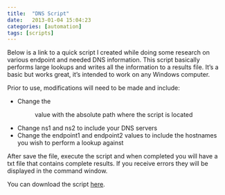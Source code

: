 ```yaml
---
title:  "DNS Script"
date:   2013-01-04 15:04:23
categories: [automation]
tags: [scripts]
---
```

Below is a link to a quick script I created while doing some research on various endpoint and needed DNS information.  This script basically performs large lookups and writes all the information to a results file.  It’s a basic but works great, it’s intended to work on any Windows computer.

Prior to use, modifications will need to be made and include:

* Change the <dir> value with the absolute path where the script is located<br>
* Change ns1 and ns2 to include your DNS servers<br>
* Change the endpoint1 and endpoint2 values to include the hostnames you wish to perform a lookup against<br>

After save the file, execute the script and when completed you will have a txt file that contains complete results.  If you receive errors they will be displayed in the command window.

You can download the script [here](https://www.icloud.com/iclouddrive/0iTqzwGyPocIAwdk1K3NIbkgw#dnslookup.bat).
